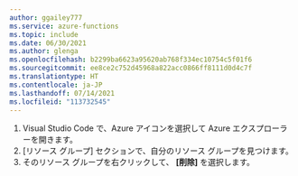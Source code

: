 ```yaml
---
author: ggailey777
ms.service: azure-functions
ms.topic: include
ms.date: 06/30/2021
ms.author: glenga
ms.openlocfilehash: b2299ba6623a95620ab768f334ec10754c5f01f6
ms.sourcegitcommit: ee8ce2c752d45968a822acc0866ff8111d0d4c7f
ms.translationtype: HT
ms.contentlocale: ja-JP
ms.lasthandoff: 07/14/2021
ms.locfileid: "113732545"
---
```

1. Visual Studio Code で、Azure アイコンを選択して Azure エクスプローラーを開きます。 
1. [リソース グループ] セクションで、自分のリソース グループを見つけます。
1. そのリソース グループを右クリックして、 **[削除]** を選択します。
